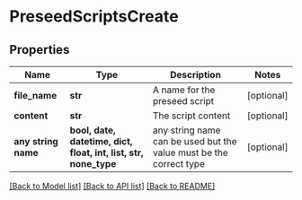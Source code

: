 # PreseedScriptsCreate


## Properties
Name | Type | Description | Notes
------------ | ------------- | ------------- | -------------
**file_name** | **str** | A name for the preseed script | [optional] 
**content** | **str** | The script content | [optional] 
**any string name** | **bool, date, datetime, dict, float, int, list, str, none_type** | any string name can be used but the value must be the correct type | [optional]

[[Back to Model list]](../README.md#documentation-for-models) [[Back to API list]](../README.md#documentation-for-api-endpoints) [[Back to README]](../README.md)


